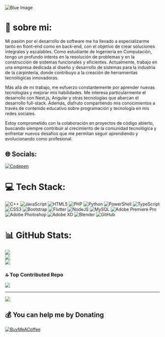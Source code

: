 

![Blue Image](IMG/IMG_1362.gif)




# 💫 sobre mi:
Mi pasión por el desarrollo de software me ha llevado a especializarme tanto en front-end como en back-end, con el objetivo de crear soluciones integrales y escalables. Como estudiante de Ingeniería en Computación, tengo un profundo interés en la resolución de problemas y en la construcción de sistemas funcionales y eficientes. Actualmente, trabajo en una empresa dedicada al diseño y desarrollo de sistemas para la industria de la carpintería, donde contribuyo a la creación de herramientas tecnológicas innovadoras.

Más allá de mi trabajo, me esfuerzo constantemente por aprender nuevas tecnologías y mejorar mis habilidades. Me interesa particularmente el desarrollo con Nest.js, Angular y otras tecnologías que abarcan el desarrollo full-stack. Además, disfruto compartiendo mis conocimientos a través de contenido educativo sobre programación y tecnología en mis redes sociales.

Estoy comprometido con la colaboración en proyectos de código abierto, buscando siempre contribuir al crecimiento de la comunidad tecnológica y enfrentar nuevos desafíos que me permitan seguir aprendiendo y evolucionando como profesional.


## 🌐 Socials:
[![Codepen](https://img.shields.io/badge/Codepen-000000?style=for-the-badge&logo=codepen&logoColor=white)](https://codepen.io/INM0RTAl) 

# 💻 Tech Stack:
![C++](https://img.shields.io/badge/c++-%2300599C.svg?style=for-the-badge&logo=c%2B%2B&logoColor=white) ![JavaScript](https://img.shields.io/badge/javascript-%23323330.svg?style=for-the-badge&logo=javascript&logoColor=%23F7DF1E) ![HTML5](https://img.shields.io/badge/html5-%23E34F26.svg?style=for-the-badge&logo=html5&logoColor=white) ![PHP](https://img.shields.io/badge/php-%23777BB4.svg?style=for-the-badge&logo=php&logoColor=white) ![Python](https://img.shields.io/badge/python-3670A0?style=for-the-badge&logo=python&logoColor=ffdd54) ![PowerShell](https://img.shields.io/badge/PowerShell-%235391FE.svg?style=for-the-badge&logo=powershell&logoColor=white) ![TypeScript](https://img.shields.io/badge/typescript-%23007ACC.svg?style=for-the-badge&logo=typescript&logoColor=white) ![CSS3](https://img.shields.io/badge/css3-%231572B6.svg?style=for-the-badge&logo=css3&logoColor=white) ![Bootstrap](https://img.shields.io/badge/bootstrap-%238511FA.svg?style=for-the-badge&logo=bootstrap&logoColor=white) ![Flutter](https://img.shields.io/badge/Flutter-%2302569B.svg?style=for-the-badge&logo=Flutter&logoColor=white) ![NodeJS](https://img.shields.io/badge/node.js-6DA55F?style=for-the-badge&logo=node.js&logoColor=white) ![MySQL](https://img.shields.io/badge/mysql-4479A1.svg?style=for-the-badge&logo=mysql&logoColor=white) ![Adobe Premiere Pro](https://img.shields.io/badge/Adobe%20Premiere%20Pro-9999FF.svg?style=for-the-badge&logo=Adobe%20Premiere%20Pro&logoColor=white) ![Adobe Photoshop](https://img.shields.io/badge/adobe%20photoshop-%2331A8FF.svg?style=for-the-badge&logo=adobe%20photoshop&logoColor=white) ![Adobe XD](https://img.shields.io/badge/Adobe%20XD-470137?style=for-the-badge&logo=Adobe%20XD&logoColor=#FF61F6) ![Blender](https://img.shields.io/badge/blender-%23F5792A.svg?style=for-the-badge&logo=blender&logoColor=white) ![GitHub](https://img.shields.io/badge/github-%23121011.svg?style=for-the-badge&logo=github&logoColor=white)
# 📊 GitHub Stats:
![](https://github-readme-stats.vercel.app/api?username=1inmortal&theme=tokyonight&hide_border=false&include_all_commits=false&count_private=false)<br/>
![](https://github-readme-streak-stats.herokuapp.com/?user=1inmortal&theme=tokyonight&hide_border=false)<br/>
![](https://github-readme-stats.vercel.app/api/top-langs/?username=1inmortal&theme=tokyonight&hide_border=false&include_all_commits=false&count_private=false&layout=compact)

### 🔝 Top Contributed Repo
![](https://github-contributor-stats.vercel.app/api?username=1inmortal&limit=5&theme=dark&combine_all_yearly_contributions=true)

---
[![](https://visitcount.itsvg.in/api?id=1inmortal&icon=0&color=0)](https://visitcount.itsvg.in)

  ## 💰 You can help me by Donating
  [![BuyMeACoffee](https://img.shields.io/badge/Buy%20Me%20a%20Coffee-ffdd00?style=for-the-badge&logo=buy-me-a-coffee&logoColor=black)](https://buymeacoffee.com/inmortal) 

  
<!-- Proudly created with GPRM ( https://gprm.itsvg.in ) -->

